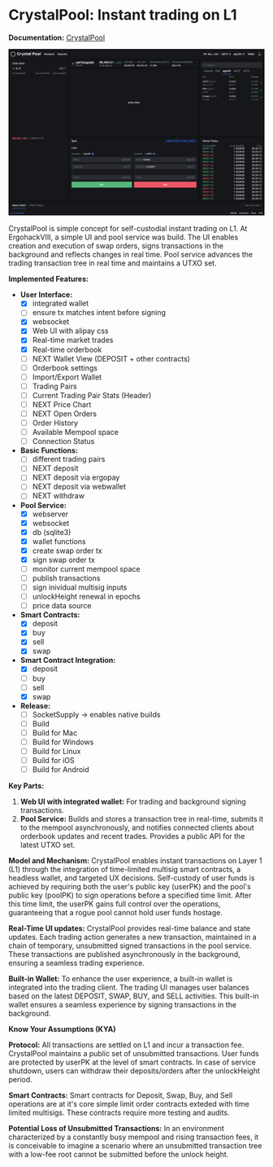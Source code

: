 # CrystalPool: Instant trading on L1

**Documentation:** [CrystalPool](https://savonarolalabs.github.io/crystal-pool/#/)  

![CrystalPool UI](./docs/ui.png?raw=true "CrystalPool UI")

CrystalPool is simple concept for self-custodial instant trading on L1. At ErgohackVIII, a simple UI and pool service was build. The UI enables creation and execution of swap orders, signs transactions in the background and reflects changes in real time. Pool service advances the trading transaction tree in real time and maintains a UTXO set.

**Implemented Features:**

- **User Interface:**
  - [x] integrated wallet
  - [ ] ensure tx matches intent before signing
  - [x] websocket
  - [x] Web UI with alipay css
  - [x] Real-time market trades
  - [x] Real-time orderbook
  - [ ] NEXT Wallet View (DEPOSIT + other contracts)
  - [ ] Orderbook settings
  - [ ] Import/Export Wallet
  - [ ] Trading Pairs
  - [ ] Current Trading Pair Stats (Header)
  - [ ] NEXT Price Chart
  - [ ] NEXT Open Orders
  - [ ] Order History
  - [ ] Available Mempool space
  - [ ] Connection Status

- **Basic Functions:**
  - [ ] different trading pairs
  - [ ] NEXT deposit
  - [ ] NEXT deposit via ergopay
  - [ ] NEXT deposit via webwallet
  - [ ] NEXT withdraw

- **Pool Service:**
  - [x] webserver
  - [x] websocket
  - [x] db (sqlite3)
  - [x] wallet functions
  - [x] create swap order tx
  - [x] sign swap order tx
  - [ ] monitor current mempool space
  - [ ] publish transactions
  - [ ] sign inividual multisig inputs
  - [ ] unlockHeight renewal in epochs
  - [ ] price data source

- **Smart Contracts:**
  - [x] deposit
  - [x] buy
  - [x] sell
  - [x] swap

- **Smart Contract Integration:**
  - [x] deposit
  - [ ] buy
  - [ ] sell
  - [x] swap

- **Release:**
  - [ ] SocketSupply -> enables native builds
  - [ ] Build
  - [ ] Build for Mac
  - [ ] Build for Windows
  - [ ] Build for Linux
  - [ ] Build for iOS
  - [ ] Build for Android

**Key Parts:**

1. **Web UI with integrated wallet:** For trading and background signing transactions.
2. **Pool Service:** Builds and stores a transaction tree in real-time, submits it to the mempool asynchronously, and notifies connected clients about orderbook updates and recent trades. Provides a public API for the latest UTXO set.

**Model and Mechanism:**
CrystalPool enables instant transactions on Layer 1 (L1) through the integration of time-limited multisig smart contracts, a headless wallet, and targeted UX decisions. Self-custody of user funds is achieved by requiring both the user's public key (userPK) and the pool's public key (poolPK) to sign operations before a specified time limit. After this time limit, the userPK gains full control over the operations, guaranteeing that a rogue pool cannot hold user funds hostage.

**Real-Time UI updates:**
CrystalPool provides real-time balance and state updates. Each trading action generates a new transaction, maintained in a chain of temporary, unsubmitted signed transactions in the pool service. These transactions are published asynchronously in the background, ensuring a seamless trading experience.

**Built-in Wallet:**
To enhance the user experience, a built-in wallet is integrated into the trading client. The trading UI manages user balances based on the latest DEPOSIT, SWAP, BUY, and SELL activities. This built-in wallet ensures a seamless experience by signing transactions in the background.

**Know Your Assumptions (KYA)**

**Protocol:**
All transactions are settled on L1 and incur a transaction fee. CrystalPool maintains a public set of unsubmitted transactions. User funds are protected by userPK at the level of smart contracts. In case of service shutdown, users can withdraw their deposits/orders after the unlockHeight period.

**Smart Contracts:**
Smart contracts for Deposit, Swap, Buy, and Sell operations are at it's core simple limit order contracts exteded with time limited multisigs. These contracts require more testing and audits.

**Potential Loss of Unsubmitted Transactions:**
In an environment characterized by a constantly busy mempool and rising transaction fees, it is conceivable to imagine a scenario where an unsubmitted transaction tree with a low-fee root cannot be submitted before the unlock height.